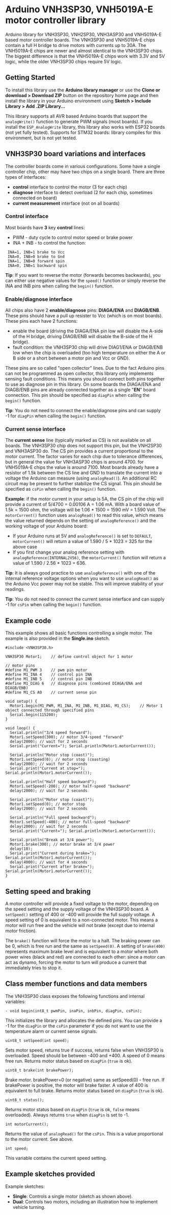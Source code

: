 # Arduino VNH3SP30, VNH5019A-E motor controller library
Arduino library for VNH3SP30, VNH2SP30, VNH3ASP30 and VNH5019A-E based motor controller boards. The VNH3SP30 and VNH5019A-E chips contain a full H bridge to drive motors with currents up to 30A. The VNH5019A-E chips are newer and almost identical to the VNH3SP30 chips. The biggest difference is that the VNH5019A-E chips work with 3.3V and 5V logic, while the older VNH3SP30 chips require 5V logic.

## Getting Started

To install this library use the **Arduino library manager** or use the **Clone or download > Download ZIP** button on the repository home page and then install the library in your Arduino environment using **Sketch > Include Library > Add .ZIP Library...**

This library supports all AVR based Arduino boards that support the ```analogWrite()``` function to generate PWM signals (most boards). If you install the ```ESP_AnalogWrite``` library, this library also works with ESP32 boards (not yet fully tested). Supports for STM32 boards: library compiles for this environment, but is not yet tested.

## VNH3SP30 board variations and interfaces

The controller boards come in various configurations. Some have a single controller chip, other may have two chips on a single board. There are three types of interfaces:
- **control** interface to control the motor (3 for each chip)
- **diagnose** interface to detect overload (2 for each chip, sometimes connected on board)
- **current measurement** interface (not on all boards)

### Control interface

Most boards have **3** key **control** lines:
- PWM - duty cycle to control motor speed or brake power
- INA + INB - to control the function:

```
 INA=1, INB=1 brake to Vcc
 INA=0, INB=0 brake to Gnd
 INA=1, INB=0 forward spin
 INA=0, INB=1 backward spin
```
**Tip**: If you want to reverse the motor (forwards becomes backwards), you can either use negative values for the ```speed()``` function or simply reverse the INA and INB pins when calling the ```begin()``` function.

### Enable/diagnose interface

All chips also have 2 **enable/diagnose** pins: **DIAGA/ENA** and **DIAGB/ENB**. These pins should have a pull up resister to Vcc (which is on most boards). These pins each have 2 functions:
- enable the board (driving the DIAGA/ENA pin low will disable the A-side of the H bridge, driving DIAGB/ENB will disable the B-side of the H bridge).
- fault condition: the VNH3SP30 chip will drive DIAG1/ENA or DIAGB/ENB low when the chip is overloaded (too high temperature on either the A or B side or a short between a motor pin and Vcc or GND).

These pins are so called "open collector" lines. Due to the fact Arduino pins can not be programmed as open collector, this library only implements sensing fault conditions. This means you should connect both pins together to use as diagnose pin in this library. On some boards the DIAGA/ENA and DIAGB/ENB pins are already connected together as a single "**EN**" board connection. This pin should be specified as ```diagPin``` when calling the ```begin()``` function.

**Tip**: You do not need to connect the enable/diagnose pins and can supply -1 for ```diagPin``` when calling the ```begin()``` function.

### Current sense interface

The **current sense** line (typically marked as CS) is not available on all boards. The VNH3SP30 chip does not support this pin, but the VNH2SP30 and VNH3ASP30 do. The CS pin provides a current proportional to the motor current. The factor varies for each chip due to tolerance differences, but in general the value for VNH3ASP30 chips is around 4700. for VNH5019A-E chips the value is around 7100. Most boards already have a resistor of 1.5k between the CS line and GND to translate the current into a voltage the Arduino can measure (using ```analogRead()```). An additional RC circuit may be present to further stabilize the CS signal. This pin should be specified as ```csPin``` when calling the ```begin()``` function.

**Example**: if the motor current in your setup is 5A, the CS pin of the chip will provide a current of 5/4700 = 0.00106 A = 1.06 mA. With a board value of 1.5k = 1500 ohm, the voltage will be 1.06 * 1500 = 1590 mV = 1.590 Volt. The ```motorCurrent()``` function uses ```analogRead()``` to read this value, which means the value returned depends on the setting of ```analogReference()``` and the working voltage of your Arduino board:
- If your Arduino runs at 5V and ```analogReference()``` is set to ```DEFAULT```, ```motorCurrent()``` will return a value of 1.590 / 5 * 1023 = 325 for the above case
- If you first change your analog reference setting with ```analogReference(INTERNAL2V56)```, the ```motorCurrent()``` function will return a value of 1.590 / 2.56 * 1023 = 636.

**Tip**: It is always good practice to use ```analogReference()``` with one of the internal reference voltage options when you want to use ```analogRead()``` as the Arduino Vcc power may not be stable. This will improve stability of your readings.

**Tip**: You do not need to connect the current sense interface and can supply -1 for ```csPin``` when calling the ```begin()``` function.

## Example code

This example shows all basic functions controlling a single motor. The example is also provided in the **Single.ino** sketch.

```
#include <VNH3SP30.h>

VNH3SP30 Motor1;    // define control object for 1 motor

// motor pins
#define M1_PWM 3    // pwm pin motor
#define M1_INA 4    // control pin INA
#define M1_INB 5    // control pin INB
#define M1_DIAG 6   // diagnose pins (combined DIAGA/ENA and DIAGB/ENB)
#define M1_CS A0    // current sense pin

void setup() {
  Motor1.begin(M1_PWM, M1_INA, M1_INB, M1_DIAG, M1_CS);    // Motor 1 object connected through specified pins 
  Serial.begin(115200);   
}

void loop() {
  Serial.println("3/4 speed forward");
  Motor1.setSpeed(300); // motor 3/4-speed "forward"
  delay(2000); // wait for 2 seconds
  Serial.print("Current="); Serial.println(Motor1.motorCurrent());

  Serial.println("Motor stop (coast)");
  Motor1.setSpeed(0); // motor stop (coasting)
  delay(2000); // wait for 2 seconds
  Serial.print("Current at stop="); Serial.println(Motor1.motorCurrent());
 
  Serial.println("Half speed backward");
  Motor1.setSpeed(-200); // motor half-speed "backward"
  delay(2000); // wait for 2 seconds
 
  Serial.println("Motor stop (coast)");
  Motor1.setSpeed(0); // motor stop 
  delay(2000); // wait for 2 seconds

  Serial.println("Full speed backward");
  Motor1.setSpeed(-400); // motor full-speed "backward"
  delay(2000); // wait for 2 seconds
  Serial.print("Current="); Serial.println(Motor1.motorCurrent());

  Serial.println("Break at 3/4 power");
  Motor1.brake(300); // motor brake at 3/4 power
  delay(10);
  Serial.print("Current during brake="); Serial.println(Motor1.motorCurrent());
  delay(4000); // wait for 4 seconds
  Serial.print("Current after brake="); Serial.println(Motor1.motorCurrent());
}
```

## Setting speed and braking

A motor controller will provide a fixed voltage to the motor, depending on the speed setting and the supply voltage of the VNH3SP30 board. A ```setSpeed()``` setting of 400 or -400 will provide the full supply voltage. A speed setting of 0 is equivalent to a non-connected motor. This means a motor will run free and the vehicle will not brake (except due to internal motor friction).

The ```brake()``` function will force the motor to a halt. The braking power can be 0, which is free run and the same as ```setSpeed(0)```. A setting of ```brake(400)``` represents maximum brake level and is equivalent to a motor where both power wires (black and red) are connected to each other: since a motor can act as dynamo, forcing the motor to turn will produce a current that immediately tries to stop it.

## Class member functions and data members

The VNH3SP30 class exposes the following functions and internal variables:

```
- void begin(int8_t pwmPin, inaPin, inbPin, diagPin, csPin);
```
This initializes the library and allocates the defined pins. You can provide a -1 for the ```diagPin``` or the ```csPin``` parameter if you do not want to use the temperature alarm or current sense signals.

```
uint8_t setSpeed(int speed); 
```
Sets motor speed, returns true if success, returns false when VNH3SP30 is overloaded. Speed should be between -400 and +400. A speed of 0 means free run. Returns motor status based on ```diagPin``` (```true``` is ok).

```
uint8_t brake(int brakePower);
```
Brake motor. brakePower=0 (or negative) same as setSpeed(0) - free run. If brakePower is positive, the motor will brake faster. A value of 400 is equivalent to full brake. Returns motor status based on ```diagPin``` (```true``` is ok).

```
uint8_t status(); 
```
Returns motor status based on ```diagPin``` (```true``` is ok, ```false``` means overloaded). Always returns ```true``` when ```diagPin``` is set to -1.

```
int motorCurrent();
```
Returns the value of ```analogRead()``` for the ```csPin```. This is a value proportional to the motor current. See above.

```
int speed;
```
This variable contains the current speed setting.

## Example sketches provided

Example sketches:

- **Single**: Controls a single motor (sketch as shown above).
- **Dual**: Controls two motors, including an illustration how to implement vehicle turning.
